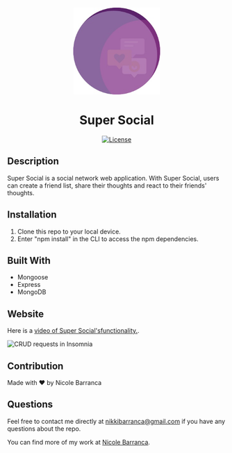 <p align="center">
  <a href="" rel="noopener">
 <img width=200px height=200px src="public/assets/images/SuperS.jpg" alt="Project logo"></a>
</p>

<h1 align="center">Super Social</h1>

<div align="center">

<a href="https://opensource.org/licenses/MIT">![License](https://img.shields.io/badge/License-MIT-green.svg)</a>

</div>

## Description

Super Social is a social network web application. With Super Social, users can create a friend list, share their thoughts and react to their friends' thoughts.

## Installation

1. Clone this repo to your local device.
2. Enter "npm install" in the CLI to access the npm dependencies.

## Built With

- Mongoose
- Express
- MongoDB

## Website

Here is a [video of Super Social'sfunctionality.](https://watch.screencastify.com/v/YwoxtUS3VRQAlrhbeBQL).

<img width=300px height=220px src="./images/Ins.png" alt="CRUD requests in Insomnia"></a>

## Contribution

Made with ❤️ by Nicole Barranca

## Questions

Feel free to contact me directly at nikkibarranca@gmail.com if you have any questions about the repo.

You can find more of my work at [Nicole Barranca](https://github.com/NicoleBarranca).
